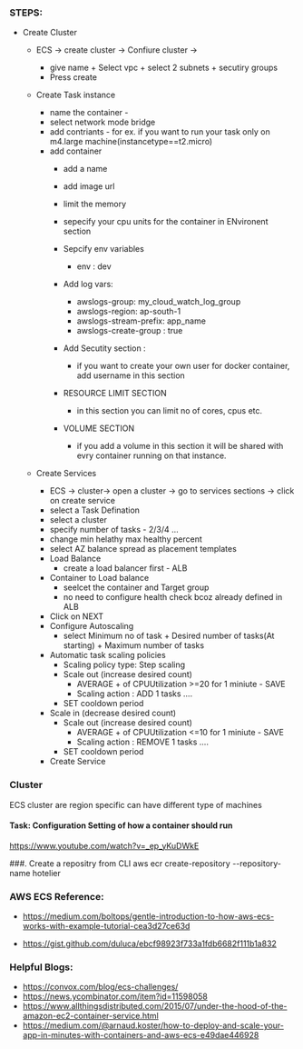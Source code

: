 ### STEPS:
  - Create Cluster
  	- ECS -> create cluster -> Confiure cluster -> 
		- give name + Select vpc + select 2 subnets + secutiry groups 
		- Press create 
	- Create Task instance
	    - name the container - 
		- select network mode bridge
		- add contriants - for ex.  if you want to run your task only on m4.large machine(instancetype==t2.micro)
		- add container
			- add a name 
			- add image url
			- limit the memory 
			- sepecify your cpu units for the container in ENvironent section
			- Sepcify env variables
				- env : dev
			- Add log vars:
				- awslogs-group: my_cloud_watch_log_group
				- awslogs-region: ap-south-1
				- awslogs-stream-prefix: app_name
				- awslogs-create-group : true
				
			- Add Secutity section : 
				- if you want to create your own user for docker container, add username in this section
			- RESOURCE LIMIT SECTION
				- in this section you can limit no of cores, cpus etc.
			- VOLUME SECTION
				- if you add a volume in this section it will be shared with evry container running on that instance.
				
	- Create Services
 		- ECS -> cluster-> open a cluster -> go to services sections -> click on create service
		- select a Task Defination
		- select a cluster
		- specify number of tasks - 2/3/4 ...
		- change min helathy max healthy percent
		- select AZ balance spread  as placement templates
		- Load Balance
			- create a load balancer first - ALB
		- Container to Load balance
			- seelcet the container and Target group 
			- no need to configure health check bcoz already defined in ALB
		- Click on NEXT
		- Configure Autoscaling
			- select Minimum no of task + Desired number of tasks(At starting) + Maximum number of tasks
		- Automatic task scaling policies
			- Scaling policy type: Step scaling
			- Scale out (increase desired count)
				- AVERAGE + of CPUUtilization >=20 for 1 miniute - SAVE
				- Scaling action : ADD 1 tasks ....
			- SET cooldown period
		- Scale in (decrease desired count)
			- Scale out (increase desired count)
				- AVERAGE + of CPUUtilization <=10 for 1 miniute - SAVE
				- Scaling action : REMOVE 1 tasks ....
			- SET cooldown period
		- Create Service 
 

### Cluster
ECS cluster are region specific
can have different type of machines

#### Task: Configuration Setting of how a container should run

https://www.youtube.com/watch?v=_ep_yKuDWkE


###.  Create a repositry from CLI
aws ecr create-repository --repository-name hotelier

### AWS ECS Reference:

+ https://medium.com/boltops/gentle-introduction-to-how-aws-ecs-works-with-example-tutorial-cea3d27ce63d

+ https://gist.github.com/duluca/ebcf98923f733a1fdb6682f111b1a832

### Helpful Blogs:

+ https://convox.com/blog/ecs-challenges/
+ https://news.ycombinator.com/item?id=11598058
+ https://www.allthingsdistributed.com/2015/07/under-the-hood-of-the-amazon-ec2-container-service.html
+ https://medium.com/@arnaud.koster/how-to-deploy-and-scale-your-app-in-minutes-with-containers-and-aws-ecs-e49dae446928

 